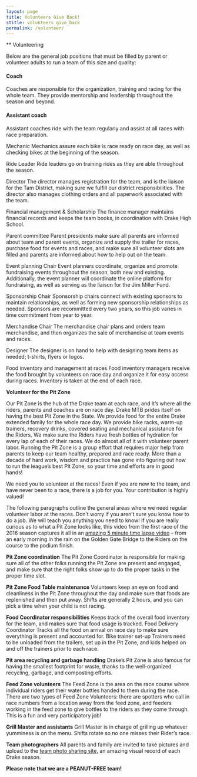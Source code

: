 ```yaml
---
layout: page
title: Volunteers Give Back!
stitle: volunteers_give_back
permalink: /volunteer/
---
```


** Volunteering

Below are the general job positions that must be filled by parent or volunteer adults to run a team of this size and quality: 

#### Coach
Coaches are responsible for the organization, training and racing for the whole team. They provide mentorship and leadership throughout the season and beyond.

#### Assistant coach
Assistant coaches ride with the team regularly and assist at all races with race preparation.

Mechanic
Mechanics assure each bike is race ready on race day, as well as checking bikes at the beginning of the season.

Ride Leader
Ride leaders go on training rides as they are able throughout the season.

Director
The director manages registration for the team, and is the liaison for the Tam District, making sure we fulfill our district responsibilities. The director also manages clothing orders and all paperwork associated with the team.

Financial management & Scholarship
The finance manager maintains financial records and keeps the team books, in coordination with Drake High School.

Parent committee
Parent presidents make sure all parents are informed about team and parent events, organize and supply the trailer for races, purchase food for events and races, and make sure all volunteer slots are filled and parents are informed about how to help out on the team. 

Event planning Chair
Event planners coordinate, organize and promote fundraising events throughout the season, both new and existing. Additionally, the event planner will coordinate the online platform for fundraising, as well as serving as the liaison for the Jim Miller Fund.

Sponsorship Chair
Sponsorship chairs connect with existing sponsors to maintain relationships, as well as forming new sponsorship relationships as needed. Sponsors are recommitted every two years, so this job varies in time commitment from year to year.

Merchandise Chair
The merchandise chair plans and orders team merchandise, and then organizes the sale of merchandise at team events and races.

Designer
The designer is on hand to help with designing team items as needed; t-shirts, flyers or logos.
 
Food inventory and management at races
Food inventory managers receive the food brought by volunteers on race day and organize it for easy access during races. Inventory is taken at the end of each race.

**Volunteer for the Pit Zone**

Our Pit Zone is the hub of the Drake team at each race, and it’s where all the riders, parents and coaches are on race day. Drake MTB prides itself on having the best Pit Zone in the State. We provide food for the entire Drake extended family for the whole race day. We provide bike racks, warm-up trainers, recovery drinks, covered seating and mechanical assistance for the Riders. We make sure the Riders have fresh bottles of hydration for every lap of each of their races. We do almost all of it with volunteer parent labor. Running the Pit Zone is a group effort that requires major help from parents to keep our team healthy, prepared and race ready. More than a decade of hard work, wisdom and practice has gone into figuring out how to run the league’s best Pit Zone, so your time and efforts are in good hands!

We need you to volunteer at the races! Even if you are new to the team, and have never been to a race, there is a job for you. Your contribution is highly valued!

The following paragraphs outline the general areas where we need regular volunteer labor at the races.  Don’t worry if you aren’t sure you know how to do a job. We will teach you anything you need to know!  If you are really curious as to what a Pit Zone looks like, this video from the first race of the 2016 season captures it all in an [amazing 5 minute time lapse video](https://www.youtube.com/watch?v=f01G-DY5t8U) – from an early morning in the rain on the Golden Gate Bridge to the Riders on the course to the podium finish.  

**Pit Zone coordination**
The Pit Zone Coordinator is responsible for making sure all of the other folks running the Pit Zone are present and engaged, and make sure that the right folks show up to do the proper tasks in the proper time slot.

**Pit Zone Food Table maintenance**
Volunteers keep an eye on food and cleanliness in the Pit Zone throughout the day and make sure that foods are replenished and then put away. Shifts are generally 2 hours, and you can pick a time when your child is not racing.

**Food Coordinator responsibilities**
Keeps track of the overall food inventory for the team, and makes sure that food usage is tracked.
Food Delivery Coordinator
Tracks all the food on arrival on race day to make sure everything is present and accounted for.
Bike trainer set-up
Trainers need to be unloaded from the trailers, set up in the Pit Zone, and kids helped on and off the trainers prior to each race.

**Pit area recycling and garbage handling**
Drake’s Pit Zone is also famous for having the smallest footprint for waste, thanks to the well-organized recycling, garbage, and composting efforts.

**Feed Zone volunteers**
The Feed Zone is the area on the race course where individual riders get their water bottles handed to them during the race. There are two types of Feed Zone Volunteers: there are spotters who call in race numbers from a location away from the feed zone, and feeders working in the feed zone to give bottles to the riders as they come through. This is a fun and very participatory job!

**Grill Master and assistants**
Grill Master is in charge of grilling up whatever yumminess is on the menu. Shifts rotate so no one misses their Rider’s race. 

**Team photographers**
All parents and family are invited to take pictures and upload to the [team photo sharing site,](https://goo.gl/photos/YpAmTJrjciYyz6YK7) an amazing visual record of each Drake season.

**Please note that we are a PEANUT-FREE team!**
